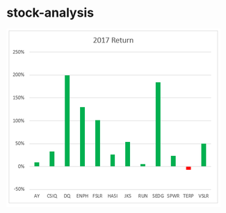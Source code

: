 # stock-analysis


![2017 Returns](https://github.com/cortesh/stock-analysis/blob/main/Resources/VBA_Challange_2017_returns.png)
